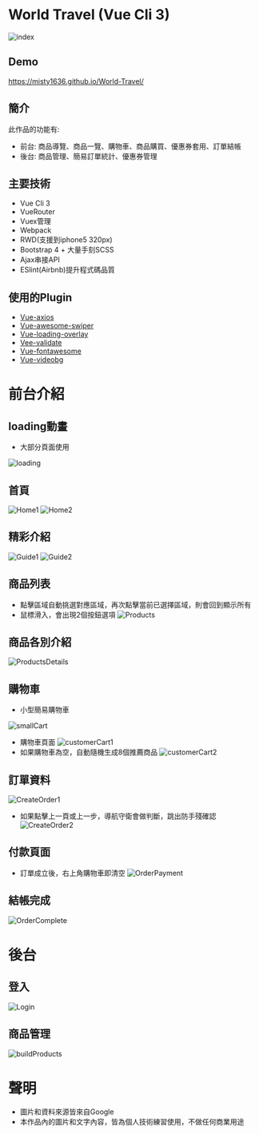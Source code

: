 # World Travel (Vue Cli 3)
![index](https://user-images.githubusercontent.com/47848363/57911507-8ad55e00-78ba-11e9-8971-9b47afcb7d71.png)
## Demo  
https://misty1636.github.io/World-Travel/
## 簡介
此作品的功能有:
+ 前台: 商品導覽、商品一覽、購物車、商品購買、優惠券套用、訂單結帳
+ 後台: 商品管理、簡易訂單統計、優惠券管理
## 主要技術
+ Vue Cli 3
+ VueRouter
+ Vuex管理
+ Webpack
+ RWD(支援到iphone5 320px)
+ Bootstrap 4 + 大量手刻SCSS
+ Ajax串接API
+ ESlint(Airbnb)提升程式碼品質
## 使用的Plugin
+ [Vue-axios](https://www.npmjs.com/package/vue-axios)
+ [Vue-awesome-swiper](https://github.com/surmon-china/vue-awesome-swiper)
+ [Vue-loading-overlay](https://github.com/ankurk91/vue-loading-overlay)
+ [Vee-validate](https://baianat.github.io/vee-validate/)
+ [Vue-fontawesome](https://fontawesome.com/how-to-use/on-the-web/using-with/vuejs)
+ [Vue-videobg](https://github.com/pespantelis/vue-videobg)
# 前台介紹
## loading動畫
+ 大部分頁面使用

![loading](https://user-images.githubusercontent.com/47848363/57913243-bfe3af80-78be-11e9-8022-5461d53d72a4.gif)
## 首頁
![Home1](https://user-images.githubusercontent.com/47848363/57911507-8ad55e00-78ba-11e9-8971-9b47afcb7d71.png)
![Home2](https://user-images.githubusercontent.com/47848363/57916114-c6752580-78c4-11e9-951a-9a34bbd7a044.png)
## 精彩介紹
![Guide1](https://user-images.githubusercontent.com/47848363/57918594-ab58e480-78c9-11e9-8df3-2828c7c2b9ea.png)
![Guide2](https://user-images.githubusercontent.com/47848363/57916717-0983c880-78c6-11e9-9ac2-d7851782b7a8.png)
## 商品列表
+ 點擊區域自動挑選對應區域，再次點擊當前已選擇區域，則會回到顯示所有
+ 鼠標滑入，會出現2個按鈕選項
![Products](https://user-images.githubusercontent.com/47848363/57916402-5c10b500-78c5-11e9-9b14-14c7e80d87db.png)
## 商品各別介紹
![ProductsDetails](https://user-images.githubusercontent.com/47848363/57916403-5c10b500-78c5-11e9-8be2-f28ec8129d96.png)
## 購物車
+ 小型簡易購物車

![smallCart](https://user-images.githubusercontent.com/47848363/57918783-07bc0400-78ca-11e9-859a-4d5df9b40d15.png)
+ 購物車頁面
![customerCart1](https://user-images.githubusercontent.com/47848363/57916406-5c10b500-78c5-11e9-82b4-12d6b3255fd6.png)
+ 如果購物車為空，自動隨機生成8個推薦商品
![customerCart2](https://user-images.githubusercontent.com/47848363/57916405-5c10b500-78c5-11e9-8840-c90b8990f548.png)
## 訂單資料
![CreateOrder1](https://user-images.githubusercontent.com/47848363/57916407-5ca94b80-78c5-11e9-83b8-29d9cb82ad30.png)
+ 如果點擊上一頁或上一步，導航守衛會做判斷，跳出防手殘確認
![CreateOrder2](https://user-images.githubusercontent.com/47848363/57916408-5ca94b80-78c5-11e9-9624-5b58ce54c274.png)
## 付款頁面
+ 訂單成立後，右上角購物車即清空
![OrderPayment](https://user-images.githubusercontent.com/47848363/57916409-5ca94b80-78c5-11e9-89c6-37d92a4f5c3b.png)
## 結帳完成
![OrderComplete](https://user-images.githubusercontent.com/47848363/57916410-5d41e200-78c5-11e9-9dc0-17dd44ec369c.png)
# 後台
## 登入
![Login](https://user-images.githubusercontent.com/47848363/57916412-5d41e200-78c5-11e9-9547-d96b3bd09e83.png)
## 商品管理
![buildProducts](https://user-images.githubusercontent.com/47848363/57923779-d2b5ae80-78d5-11e9-83e8-f4d82e2b8d14.png)
# 聲明
+ 圖片和資料來源皆來自Google
+ 本作品內的圖片和文字內容，皆為個人技術練習使用，不做任何商業用途
